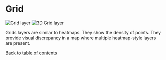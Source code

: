 # Grid

![Grid layer](https://d1a3f4spazzrp4.cloudfront.net/kepler.gl/documentation/image21.png "Grid layer")
![3D Grid layer](https://d1a3f4spazzrp4.cloudfront.net/kepler.gl/documentation/image17.png "3D Grid layer")

Grids layers are similar to heatmaps. They show the density of points. They provide visual discrepancy in a map where multiple heatmap-style layers are present.

[Back to table of contents](../README.md)
